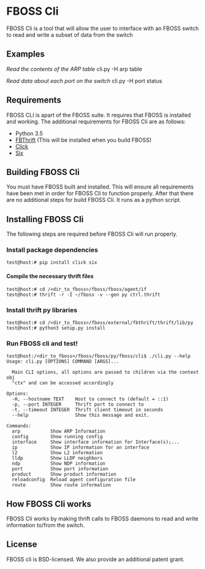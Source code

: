 # FBOSS Cli
FBOSS Cli is a tool that will allow the user to interface with an FBOSS switch
to read and write a subset of data from the switch

## Examples
_Read the contents of the ARP table_
cli.py -H <switch> arp table

_Read data about each port on the switch_
cli.py -H <switch> port status

## Requirements
FBOSS CLI is apart of the FBOSS suite. It requires that FBOSS is installed and
working. The additional requirements for FBOSS Cli are as follows:

* Python 3.5
* [FBThrift](https://github.com/facebook/fbthrift) (This will be installed when you build FBOSS)
* [Click](http://click.pocoo.org/5/)
* [Six](https://pypi.python.org/pypi/six)


## Building FBOSS Cli
You must have FBOSS built and installed. This will ensure all requirements have
been met in order for FBOSS Cli to function properly.
After that there are no additional steps for build FBOSS Cli. It runs as a python
script.

## Installing FBOSS Cli
The following steps are required before FBOSS Cli will run properly.

### Install package dependencies
```
test@host:# pip install click six
```
#### Compile the necessary thrift files
```
test@host:# cd /<dir_to_fboss>/fboss/fboss/agent/if
test@host:# thrift -r -I ~/fboss -v --gen py ctrl.thrift
```
### Install thrift py libraries
```
test@host:# cd /<dir_to_fboss>/fboss/external/fbthrift/thrift/lib/py
test@host:# python3 setup.py install
```
### Run FBOSS cli and test!
```
test@host:/<dir_to_fboss>/fboss/fboss/py/fboss/cli$ ./cli.py --help
Usage: cli.py [OPTIONS] COMMAND [ARGS]...

  Main CLI options, all options are passed to children via the context obj
  "ctx" and can be accessed accordingly

Options:
  -H, --hostname TEXT    Host to connect to (default = ::1)
  -p, --port INTEGER     Thrift port to connect to
  -t, --timeout INTEGER  Thrift client timeout in seconds
  --help                 Show this message and exit.

Commands:
  arp           Show ARP Information
  config        Show running config
  interface     Show interface information for Interface(s);...
  ip            Show IP information for an interface
  l2            Show L2 information
  lldp          Show LLDP neighbors
  ndp           Show NDP information
  port          Show port information
  product       Show product information
  reloadconfig  Reload agent configuration file
  route         Show route information
```

## How FBOSS Cli works
FBOSS Cli works by making thrift calls to FBOSS daemons to read and write
information to/from the switch.

## License
FBOSS cli is BSD-licensed. We also provide an additional patent grant.

